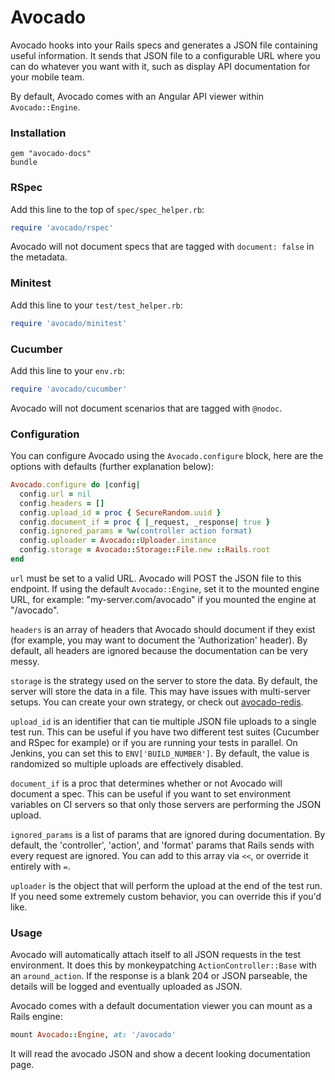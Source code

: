 Avocado
=======

Avocado hooks into your Rails specs and generates a JSON file containing useful information. It sends
that JSON file to a configurable URL where you can do whatever you want with it, such as display API
documentation for your mobile team.

By default, Avocado comes with an Angular API viewer within `Avocado::Engine`.

### Installation

```
gem "avocado-docs"
bundle
```

### RSpec

Add this line to the top of `spec/spec_helper.rb`:

```ruby
require 'avocado/rspec'
```

Avocado will not document specs that are tagged with `document: false` in the metadata.

### Minitest

Add this line to your `test/test_helper.rb`:

```ruby
require 'avocado/minitest'
```

### Cucumber

Add this line to your `env.rb`:

```ruby
require 'avocado/cucumber'
```

Avocado will not document scenarios that are tagged with `@nodoc`.

### Configuration

You can configure Avocado using the `Avocado.configure` block, here are the options with defaults (further explanation below):

```ruby
Avocado.configure do |config|
  config.url = nil
  config.headers = []
  config.upload_id = proc { SecureRandom.uuid }
  config.document_if = proc { |_request, _response| true }
  config.ignored_params = %w(controller action format)
  config.uploader = Avocado::Uploader.instance
  config.storage = Avocado::Storage::File.new ::Rails.root
end
```

`url` must be set to a valid URL. Avocado will POST the JSON file to this endpoint. If using the default `Avocado::Engine`, set it to the mounted engine URL, for example: "my-server.com/avocado" if you mounted the engine at "/avocado".

`headers` is an array of headers that Avocado should document if they exist (for example, you may want to document the 'Authorization' header). By default, all headers are ignored because the documentation can be very messy.

`storage` is the strategy used on the server to store the data. By default, the server will store the data in a file. This may have issues with multi-server setups. You can create your own strategy, or check out [avocado-redis](https://github.com/metova/avocado-redis).

`upload_id` is an identifier that can tie multiple JSON file uploads to a single test run. This can be useful if you have two different test suites (Cucumber and RSpec for example) or if you are running your tests in parallel. On Jenkins, you can set this to `ENV['BUILD_NUMBER']`. By default, the value is randomized so multiple uploads are effectively disabled.

`document_if` is a proc that determines whether or not Avocado will document a spec. This can be useful if you want to set environment variables on CI servers so that only those servers are performing the JSON upload.

`ignored_params` is a list of params that are ignored during documentation. By default, the 'controller', 'action', and 'format' params that Rails sends with every request are ignored. You can add to this array via `<<`, or override it entirely with `=`.

`uploader` is the object that will perform the upload at the end of the test run. If you need some extremely custom behavior, you can override this if you'd like.

### Usage

Avocado will automatically attach itself to all JSON requests in the test environment. It does this by monkeypatching `ActionController::Base` with an `around_action`. If the response is a blank 204 or JSON parseable, the details will be logged and eventually uploaded as JSON.

Avocado comes with a default documentation viewer you can mount as a Rails engine:

```ruby
mount Avocado::Engine, at: '/avocado'
```

It will read the avocado JSON and show a decent looking documentation page.
